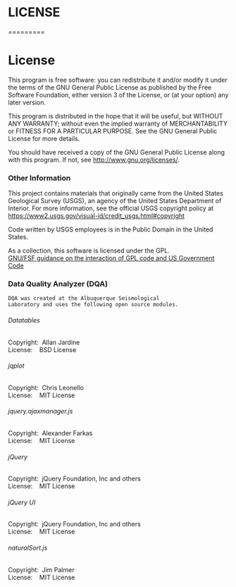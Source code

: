 # LICENSE
=========

License
=======

This program is free software: you can redistribute it and/or modify
it under the terms of the GNU General Public License as published by
the Free Software Foundation, either version 3 of the License, or
(at your option) any later version.

This program is distributed in the hope that it will be useful,
but WITHOUT ANY WARRANTY; without even the implied warranty of
MERCHANTABILITY or FITNESS FOR A PARTICULAR PURPOSE.  See the
GNU General Public License for more details.

You should have received a copy of the GNU General Public License
along with this program.  If not, see <http://www.gnu.org/licenses/>.

### Other Information

This project contains materials that originally came from the United
States Geological Survey (USGS), an agency of the United States Department of
Interior. For more information, see the official USGS copyright policy at
https://www2.usgs.gov/visual-id/credit_usgs.html#copyright

Code written by USGS employees is in the Public Domain in the United States.  

As a collection, this software is licensed under the GPL.  
[GNU/FSF guidance on the interaction of GPL code and US Government Code](https://www.gnu.org/licenses/gpl-faq.en.html#GPLUSGov)

### Data Quality Analyzer (DQA)

	DQA was created at the Albuquerque Seismological  
	Laboratory and uses the following open source modules.

###### Datatables  
Copyright:&nbsp;&nbsp;Allan Jardine  
License:&nbsp;&nbsp;&nbsp;&nbsp;BSD License  
###### jqplot  
Copyright:&nbsp;&nbsp;Chris Leonello  
License:&nbsp;&nbsp;&nbsp;&nbsp;MIT License  
###### jquery.ajaxmanager.js  
Copyright:&nbsp;&nbsp;Alexander Farkas  
License:&nbsp;&nbsp;&nbsp;&nbsp;MIT License
###### jQuery  
Copyright:&nbsp;&nbsp;jQuery Foundation, Inc and others  
License:&nbsp;&nbsp;&nbsp;&nbsp;MIT License  
###### jQuery UI  
Copyright:&nbsp;&nbsp;jQuery Foundation, Inc and others  
License:&nbsp;&nbsp;&nbsp;&nbsp;MIT License  
###### naturalSort.js  
Copyright:&nbsp;&nbsp;Jim Palmer  
License:&nbsp;&nbsp;&nbsp;&nbsp;MIT License  
